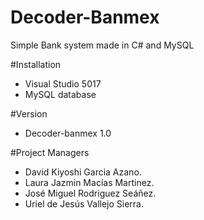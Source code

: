 # Decoder-Banmex
Simple Bank system made in C# and MySQL 

#Installation
- Visual Studio 5017
- MySQL database

#Version
- Decoder-banmex 1.0

#Project Managers
- David Kiyoshi Garcia Azano.
- Laura Jazmin Macías Martinez.
- José Miguel Rodriguez Seáñez.
- Uriel de Jesús Vallejo Sierra.
